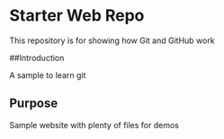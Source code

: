 # Starter Web Repo

This repository is for showing how Git and GitHub work

##Introduction 

A sample to learn git

## Purpose

Sample website with plenty of files for demos

